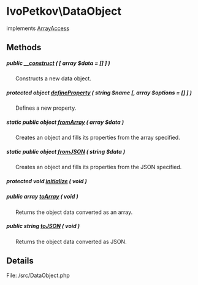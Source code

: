 # IvoPetkov\DataObject

implements [ArrayAccess](http://php.net/manual/en/class.arrayaccess.php)

## Methods

##### public [__construct](ivopetkov.dataobject.__construct.method.md) ( [ array $data = [] ] )

&nbsp;&nbsp;&nbsp;&nbsp;&nbsp;&nbsp;Constructs a new data object.

##### protected object [defineProperty](ivopetkov.dataobject.defineproperty.method.md) ( string $name [, array $options = [] ] )

&nbsp;&nbsp;&nbsp;&nbsp;&nbsp;&nbsp;Defines a new property.

##### static public object [fromArray](ivopetkov.dataobject.fromarray.method.md) ( array $data )

&nbsp;&nbsp;&nbsp;&nbsp;&nbsp;&nbsp;Creates an object and fills its properties from the array specified.

##### static public object [fromJSON](ivopetkov.dataobject.fromjson.method.md) ( string $data )

&nbsp;&nbsp;&nbsp;&nbsp;&nbsp;&nbsp;Creates an object and fills its properties from the JSON specified.

##### protected void [initialize](ivopetkov.dataobject.initialize.method.md) ( void )

##### public array [toArray](ivopetkov.dataobject.toarray.method.md) ( void )

&nbsp;&nbsp;&nbsp;&nbsp;&nbsp;&nbsp;Returns the object data converted as an array.

##### public string [toJSON](ivopetkov.dataobject.tojson.method.md) ( void )

&nbsp;&nbsp;&nbsp;&nbsp;&nbsp;&nbsp;Returns the object data converted as JSON.

## Details

File: /src/DataObject.php

